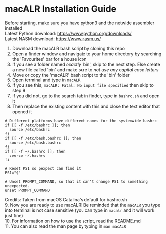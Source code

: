 # macALR Installation Guide
Before starting, make sure you have python3 and the netwide assembler installed  
Latest Python download: <https://www.python.org/downloads/>  
Latest NASM download: <https://www.nasm.us/>
1. Download the macALR bash script by cloning this repo  
2. Open a finder window and navigate to your home directory by searching the 'Favourites' bar for a house icon  
3. If you see a folder named _exactly_ 'bin', skip to the next step. Else create a new file called 'bin' and make sure to _not use any capital case letters_
4. Move or copy the 'macALR' bash script to the 'bin' folder  
5. Open terminal and type in ```macALR```  
6. If you see this, ```macALR: Fatal: No input file specified``` then skip to step 9  
7. If you did not, go to the search tab in finder, type in ```bashrc.sh``` and open it  
8. Then replace the existing content with this and close the text editor that opened it  
```
# Different platforms have different names for the systemwide bashrc
if [[ -f /etc/bashrc ]]; then
  source /etc/bashrc
fi
if [[ -f /etc/bash.bashrc ]]; then
  source /etc/bash.bashrc
fi
if [[ -f ~/.bashrc ]]; then
  source ~/.bashrc
fi

# Reset PS1 so pexpect can find it
PS1="$"

# Unset PROMPT_COMMAND, so that it can't change PS1 to something unexpected.
unset PROMPT_COMMAND
```
Credits: Taken from macOS Catalina's default for bashrc.sh  
9. Now you are ready to use macALR! Be reminded that the ```macALR``` you type into terminal is not case sensitive (you can type in ```macalr``` and it will work just fine)  
10. For information on how to use the script, read the README.md  
11. You can also read the man page by typing in ```man macALR```
